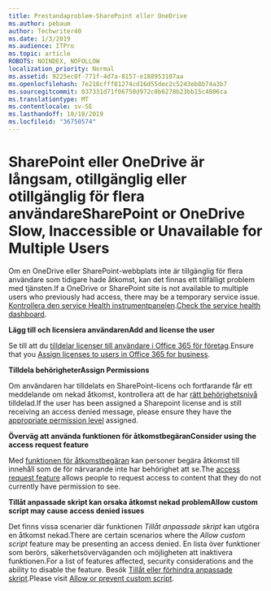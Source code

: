 ```yaml
---
title: Prestandaproblem-SharePoint eller OneDrive
ms.author: pebaum
author: Techwriter40
ms.date: 1/3/2019
ms.audience: ITPro
ms.topic: article
ROBOTS: NOINDEX, NOFOLLOW
localization_priority: Normal
ms.assetid: 9225ec0f-771f-4d7a-8157-e188953107aa
ms.openlocfilehash: 7e218cfff81274cd16d55dec2c5243eb8b74a3b7
ms.sourcegitcommit: 037331d71f06750d972c0b6278b23bb15c4806ca
ms.translationtype: MT
ms.contentlocale: sv-SE
ms.lasthandoff: 10/18/2019
ms.locfileid: "36750574"
---
```

# <a name="sharepoint-or-onedrive-slow-inaccessible-or-unavailable-for-multiple-users"></a><span data-ttu-id="3a03e-102">SharePoint eller OneDrive är långsam, otillgänglig eller otillgänglig för flera användare</span><span class="sxs-lookup"><span data-stu-id="3a03e-102">SharePoint or OneDrive Slow, Inaccessible or Unavailable for Multiple Users</span></span>

<span data-ttu-id="3a03e-103">Om en OneDrive eller SharePoint-webbplats inte är tillgänglig för flera användare som tidigare hade åtkomst, kan det finnas ett tillfälligt problem med tjänsten.</span><span class="sxs-lookup"><span data-stu-id="3a03e-103">If a OneDrive or SharePoint site is not available to multiple users who previously had access, there may be a temporary service issue.</span></span> <span data-ttu-id="3a03e-104">[Kontrollera den service Health instrumentpanelen](https://portal.office.com/adminportal/home#/servicehealth).</span><span class="sxs-lookup"><span data-stu-id="3a03e-104">[Check the service health dashboard](https://portal.office.com/adminportal/home#/servicehealth).</span></span>

<span data-ttu-id="3a03e-105">**Lägg till och licensiera användaren**</span><span class="sxs-lookup"><span data-stu-id="3a03e-105">**Add and license the user**</span></span>

<span data-ttu-id="3a03e-106">Se till att du [tilldelar licenser till användare i Office 365 för företag](https://docs.microsoft.com/office365/admin/subscriptions-and-billing/assign-licenses-to-users?view=o365-worldwide&amp;tabs=One).</span><span class="sxs-lookup"><span data-stu-id="3a03e-106">Ensure that you [Assign licenses to users in Office 365 for business](https://docs.microsoft.com/office365/admin/subscriptions-and-billing/assign-licenses-to-users?view=o365-worldwide&amp;tabs=One).</span></span>


<span data-ttu-id="3a03e-107">**Tilldela behörigheter**</span><span class="sxs-lookup"><span data-stu-id="3a03e-107">**Assign Permissions**</span></span>

<span data-ttu-id="3a03e-108">Om användaren har tilldelats en SharePoint-licens och fortfarande får ett meddelande om nekad åtkomst, kontrollera att de har [rätt behörighetsnivå](https://docs.microsoft.com/sharepoint/understanding-permission-levels) tilldelad.</span><span class="sxs-lookup"><span data-stu-id="3a03e-108">If the user has been assigned a Sharepoint license and is still receiving an access denied message, please ensure they have the [appropriate permission level](https://docs.microsoft.com/sharepoint/understanding-permission-levels) assigned.</span></span>

<span data-ttu-id="3a03e-109">**Överväg att använda funktionen för åtkomstbegäran**</span><span class="sxs-lookup"><span data-stu-id="3a03e-109">**Consider using the access request feature**</span></span>

<span data-ttu-id="3a03e-110">Med [funktionen för åtkomstbegäran](https://support.office.com/article/Set-up-and-manage-access-requests-94B26E0B-2822-49D4-929A-8455698654B3) kan personer begära åtkomst till innehåll som de för närvarande inte har behörighet att se.</span><span class="sxs-lookup"><span data-stu-id="3a03e-110">The [access request feature](https://support.office.com/article/Set-up-and-manage-access-requests-94B26E0B-2822-49D4-929A-8455698654B3) allows people to request access to content that they do not currently have permission to see.</span></span>

<span data-ttu-id="3a03e-111">**Tillåt anpassade skript kan orsaka åtkomst nekad problem**</span><span class="sxs-lookup"><span data-stu-id="3a03e-111">**Allow custom script may cause access denied issues**</span></span>

<span data-ttu-id="3a03e-112">Det finns vissa scenarier där funktionen *Tillåt anpassade skript* kan utgöra en åtkomst nekad.</span><span class="sxs-lookup"><span data-stu-id="3a03e-112">There are certain scenarios where the *Allow custom script* feature may be presenting an access denied.</span></span> <span data-ttu-id="3a03e-113">En lista över funktioner som berörs, säkerhetsöverväganden och möjligheten att inaktivera funktionen.</span><span class="sxs-lookup"><span data-stu-id="3a03e-113">For a list of features affected, security considerations and the ability to disable the feature.</span></span> <span data-ttu-id="3a03e-114">Besök [Tillåt eller förhindra anpassade skript](https://docs.microsoft.com/sharepoint/allow-or-prevent-custom-script).</span><span class="sxs-lookup"><span data-stu-id="3a03e-114">Please visit [Allow or prevent custom script](https://docs.microsoft.com/sharepoint/allow-or-prevent-custom-script).</span></span>

